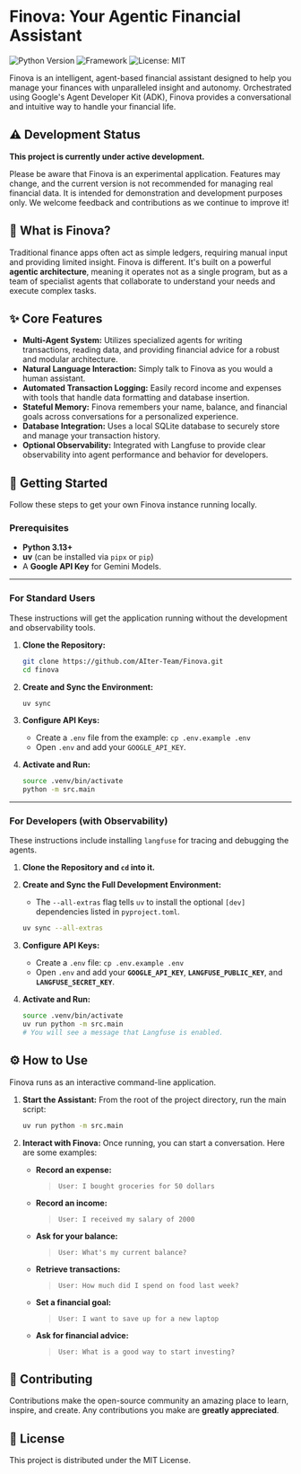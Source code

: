 # Finova: Your Agentic Financial Assistant 

![Python Version](https://img.shields.io/badge/python-3.13+-blue.svg)
![Framework](https://img.shields.io/badge/Framework-Google%20ADK-blue)
![License: MIT](https://img.shields.io/badge/License-MIT-yellow.svg)

Finova is an intelligent, agent-based financial assistant designed to help you manage your finances with unparalleled insight and autonomy. Orchestrated using Google's Agent Developer Kit (ADK), Finova provides a conversational and intuitive way to handle your financial life.

## ⚠️ Development Status

**This project is currently under active development.**

Please be aware that Finova is an experimental application. Features may change, and the current version is not recommended for managing real financial data. It is intended for demonstration and development purposes only. We welcome feedback and contributions as we continue to improve it!

## 📖 What is Finova?

Traditional finance apps often act as simple ledgers, requiring manual input and providing limited insight. Finova is different. It's built on a powerful **agentic architecture**, meaning it operates not as a single program, but as a team of specialist agents that collaborate to understand your needs and execute complex tasks.

## ✨ Core Features

* **Multi-Agent System:** Utilizes specialized agents for writing transactions, reading data, and providing financial advice for a robust and modular architecture.
* **Natural Language Interaction:** Simply talk to Finova as you would a human assistant.
* **Automated Transaction Logging:** Easily record income and expenses with tools that handle data formatting and database insertion.
* **Stateful Memory:** Finova remembers your name, balance, and financial goals across conversations for a personalized experience.
* **Database Integration:** Uses a local SQLite database to securely store and manage your transaction history.
* **Optional Observability:** Integrated with Langfuse to provide clear observability into agent performance and behavior for developers.

## 🔧 Getting Started

Follow these steps to get your own Finova instance running locally.

### Prerequisites

* **Python 3.13+**
* **uv** (can be installed via `pipx` or `pip`)
* A **Google API Key** for Gemini Models.

---

### For Standard Users

These instructions will get the application running without the development and observability tools.

1.  **Clone the Repository:**
    ```bash
    git clone https://github.com/AIter-Team/Finova.git
    cd finova
    ```

2.  **Create and Sync the Environment:**
    ```bash
    uv sync
    ```

3.  **Configure API Keys:**
    * Create a `.env` file from the example: `cp .env.example .env`
    * Open `.env` and add your `GOOGLE_API_KEY`.

4.  **Activate and Run:**
    ```bash
    source .venv/bin/activate
    python -m src.main
    ```

---

### For Developers (with Observability)

These instructions include installing `langfuse` for tracing and debugging the agents.

1.  **Clone the Repository and `cd` into it.**

2.  **Create and Sync the Full Development Environment:**
    * The `--all-extras` flag tells `uv` to install the optional `[dev]` dependencies listed in `pyproject.toml`.
    ```bash
    uv sync --all-extras
    ```

3.  **Configure API Keys:**
    * Create a `.env` file: `cp .env.example .env`
    * Open `.env` and add your **`GOOGLE_API_KEY`**, **`LANGFUSE_PUBLIC_KEY`**, and **`LANGFUSE_SECRET_KEY`**.

4.  **Activate and Run:**
    ```bash
    source .venv/bin/activate
    uv run python -m src.main
    # You will see a message that Langfuse is enabled.
    ```

## ⚙️ How to Use

Finova runs as an interactive command-line application.

1.  **Start the Assistant:**
    From the root of the project directory, run the main script:
    ```bash
    uv run python -m src.main
    ```

2.  **Interact with Finova:**
    Once running, you can start a conversation. Here are some examples:

    * **Record an expense:**
        > `User: I bought groceries for 50 dollars`
    * **Record an income:**
        > `User: I received my salary of 2000`
    * **Ask for your balance:**
        > `User: What's my current balance?`
    * **Retrieve transactions:**
        > `User: How much did I spend on food last week?`
    * **Set a financial goal:**
        > `User: I want to save up for a new laptop`
    * **Ask for financial advice:**
        > `User: What is a good way to start investing?`

## 🤝 Contributing

Contributions make the open-source community an amazing place to learn, inspire, and create. Any contributions you make are **greatly appreciated**.

## 📜 License

This project is distributed under the MIT License.